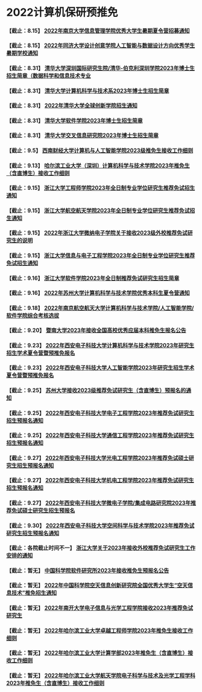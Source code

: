 
#  2022计算机保研预推免

#### 【截止：8.15】 [2022年南京大学信息管理学院优秀大学生暑期夏令营招募通知](https://im.nju.edu.cn/c5/af/c13263a574895/page.htm)

#### 【截止：8.15】 [2022年同济大学设计创意学院人工智能与数据设计方向优秀学生暑期学校通知](https://mp.weixin.qq.com/s/K6grG2Z4e796p09jYnqVYA)

#### 【截止：8.31】 [清华大学深圳国际研究生院/清华-伯克利深圳学院2023年博士生招生简章（数据科学和信息技术专业](https://www.sigs.tsinghua.edu.cn/2022/0727/c118a56261/page.htm)
#### 【截止：8.31】 [清华大学计算机科学与技术系2023年博士生招生简章](https://yzbm.tsinghua.edu.cn/publish/s03/s0302/detail/79f6c17e-8b2a-446b-b8a8-cfb3e5535128?yxsdm=024)

#### 【截止：8.31】 [2022年清华大学全球创新学院招生通知](https://gix.tsinghua.edu.cn/zs1.htm)


#### 【截止：8.31】 [清华大学软件学院2023年博士生招生简章](https://yzbm.tsinghua.edu.cn/publish/s03/s0302/detail/678922c3-3e94-461c-919d-36fa61ac87a5?yxsdm=410)
#### 【截止：8.31】 [清华大学交叉信息研究院2023年博士生招生简章](https://yzbm.tsinghua.edu.cn/publish/s03/s0302/detail/c328b8df-af6a-40d3-afad-19ccc7770c06?yxsdm=047)
#### 【截止：9.5】 [西南财经大学计算机与人工智能学院2023级推免生接收工作细则](https://yz.swufe.edu.cn/chaxun/yzb/tms/2023/jiuyue/bm/011.pdf)
#### 【截止：9.13】 [哈尔滨工业大学（深圳）计算机科学与技术学院2023年推免生（含直博生）接收工作细则](http://cs.hitsz.edu.cn/info/1029/6192.htm)
#### 【截止：9.15】 [浙江大学工程师学院2023年全日制专业学位研究生推荐免试招生通知](https://pi.zju.edu.cn/2022/0808/c67026a2608240/page.htm)
#### 【截止：9.15】 [浙江大学航空航天学院2023年全日制专业学位研究生推荐免试招生通知](http://saa.zju.edu.cn/redir.php?catalog_id=12239&object_id=120374)

#### 【截止：9.15】 [2022年浙江大学微纳电子学院关于接收2023级外校推荐免试研究生的说明](https://mne.zju.edu.cn/2022/0812/c54013a2608933/page.htm)


#### 【截止：9.15】 [浙江大学信息与电子工程学院2023年全日制专业学位研究生推荐免试招生通知](http://www.isee.zju.edu.cn/2022/0808/c21109a2608186/page.htm)
#### 【截止：9.16】 [浙江大学软件学院2023年全日制推荐免试研究生招生简章](http://www.cst.zju.edu.cn/2022/0809/c32178a2608322/page.htm)
#### 【截止：9.16】 [2022年苏州大学计算机科学与技术学院优秀本科生夏令营通知](https://mp.weixin.qq.com/s/KZuF2kOYUpN-ML9hzhofsQ)
#### 【截止：9.18】 [2022年南京航空航天大学计算机科学与技术学院/人工智能学院/软件学院综合考核选拔](http://cs.nuaa.edu.cn/2022/0622/c10851a286661/page.htm)
#### 【截止：9.20】 [暨南大学2023年接收全国高校优秀应届本科推免生报名公告](https://yz.jnu.edu.cn/2022/0810/c33059a712715/page.htm)
#### 【截止：9.23】 [2022年西安电子科技大学计算机科学与技术学院2023年研究生招生学术夏令营暨预推免报名](https://cs.xidian.edu.cn/info/1026/14793.htm)
#### 【截止：9.23】 [2022年西安电子科技大学人工智能学院2023年研究生招生学术夏令营暨预推免报名](https://sai.xidian.edu.cn/info/1106/7501.htm)
#### 【截止：9.25】 [苏州大学接收2023级推荐免试研究生（含直博生）预报名的通知](http://yjs.suda.edu.cn/b2/8f/c8365a504463/page.psp)
#### 【截止：9.25】 [2022年西安电子科技大学电子工程学院2023年推荐免试研究生招生预报名通知](https://see.xidian.edu.cn/html/news/11439.html)
#### 【截止：9.25】 [2022年西安电子科技大学通信工程学院2023年推荐免试研究生招生预报名通知](https://ste.xidian.edu.cn/info/1337/7077.htm)
#### 【截止：9.27】 [2022年西安电子科技大学光电工程学院2023年推荐免试硕士研究生招生预报名通知](https://soe.xidian.edu.cn/info/1095/10214.htm)
#### 【截止：9.27】 [2022年西安电子科技大学机电工程学院2023年推荐免试研究生招生预报名通知](https://eme.xidian.edu.cn/info/1012/6425.htm)
#### 【截止：9.27】 [2022年西安电子科技大学微电子学院/集成电路研究院2023年推荐免试硕士研究生招生预报名](https://sme.xidian.edu.cn/html/tzgg/jl/2022/0628/1858.html)
#### 【截止：9.30】 [2022年西安电子科技大学空间科学与技术学院2023年推荐免试研究生招生预报名通知](https://sast.xidian.edu.cn/info/1014/5382.htm)
#### 【截止：各院截止时间不一】 [浙江大学关于2023年接收外校推荐免试研究生工作安排的通知](	http://www.grs.zju.edu.cn/yjszs/2022/0805/c28498a2608047/page.htm)

#### 【截止：暂无】 [中国科学院软件研究所2023年接收推免生预报名公告](http://www.iscas.ac.cn/yjsjy2016/zsxx2016/202208/t20220802_6496147.html)
#### 【截止：暂无】 [2022年中国科学院空天信息创新研究院全国优秀大学生“空天信息技术”推免招生通知](https://mp.weixin.qq.com/s/Birg28ppVPIXKO4fZTZa_g)
#### 【截止：暂无】 [2022年南开大学电子信息与光学工程学院接收2023年推荐免试研究生](https://ceo.nankai.edu.cn/info/1099/3362.htm)
#### 【截止：暂无】 [2022年哈尔滨工业大学卓越工程师学院2023年推免生接收工作细则](http://yzb.hit.edu.cn/2022/0719/c13322a279185/page.htm)
#### 【截止：暂无】 [2022年哈尔滨工业大学计算学部2023年推免生（含直博生）接收工作细则](http://computing.hit.edu.cn/2022/0719/c11271a279171/page.htm)
#### 【截止：暂无】 [2022年哈尔滨工业大学航天学院电子科学与技术及光学工程学科2023年推免生（含直博生）接收工作细则](http://sa.hit.edu.cn/2022/0715/c6582a279079/page.htm)

